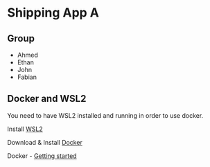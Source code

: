 # Shipping App A

## **Group**
- Ahmed
- Ethan
- John
- Fabian

## **Docker and WSL2**

You need to have WSL2 installed and running in order to use docker.

Install [WSL2](https://docs.microsoft.com/en-us/windows/wsl/install)

Download & Install [Docker](https://docs.docker.com/get-docker/)

Docker - [Getting started](https://docs.docker.com/get-started/)
